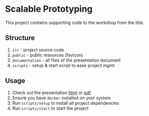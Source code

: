 # Scalable Prototyping 

This project contains supporting code to the workshop from the title.

## Structure

1. `src` - project source code
1. `public` - public resources (favicon)
1. `documentation` - all files of the presentation document
1. `scripts` - setup & start script to ease project mgmt

## Usage

1. Check out the presentation [html](documentation/index.html) or [pdf](./documentation/scalable-prototyping-react-clj.html)
1. Ensure you have `docker` installed on your system
1. Run `scripts/setup` to install all project dependencies
1. Run `scripts/start` to start the project
